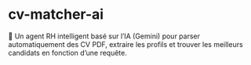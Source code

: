 # cv-matcher-ai
🤖 Un agent RH intelligent basé sur l’IA (Gemini) pour parser automatiquement des CV PDF, extraire les profils et trouver les meilleurs candidats en fonction d’une requête.
